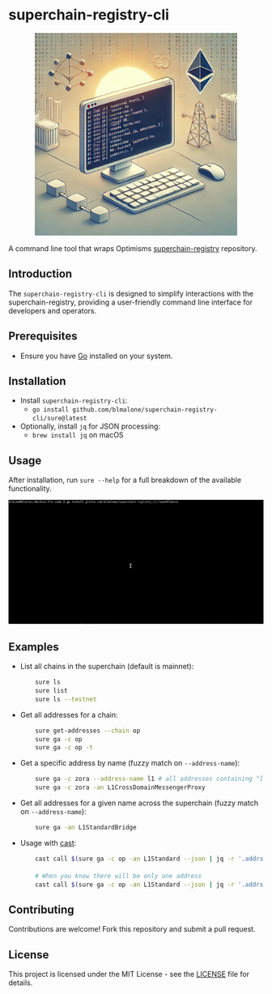 # superchain-registry-cli

<p align="center">
    <img src="./superchain-registry-cli-dalle.png" alt="Generated by Dall-e given this README as a prompt" width="400"/ title="Generated by Dall-e given this README as a prompt">
</p>

A command line tool that wraps Optimisms [superchain-registry](https://github.com/ethereum-optimism/superchain-registry) repository.

## Introduction

The `superchain-registry-cli` is designed to simplify interactions with the superchain-registry, providing a user-friendly command line interface for developers and operators.

## Prerequisites

- Ensure you have [Go](https://formulae.brew.sh/formula/go) installed on your system.

## Installation

- Install `superchain-registry-cli`:
    - `go install github.com/blmalone/superchain-registry-cli/sure@latest`
- Optionally, install `jq` for JSON processing:
    - `brew install jq` on macOS
 
## Usage

After installation, run `sure --help` for a full breakdown of the available functionality.

![General sure usage](./general-usage-example.gif)

## Examples

- List all chains in the superchain (default is mainnet): 
    ```bash 
        sure ls
        sure list
        sure ls --testnet
    ``` 
- Get all addresses for a chain: 
    ```bash 
        sure get-addresses --chain op
        sure ga -c op
        sure ga -c op -t
    ```
- Get a specific address by name (fuzzy match on `--address-name`): 
    ```bash
        sure ga -c zora --address-name l1 # all addresses containing "l1" - not case sensitive
        sure ga -c zora -an L1CrossDomainMessengerProxy
    ```

- Get all addresses for a given name across the superchain (fuzzy match on `--address-name`): 
    ```bash
        sure ga -an L1StandardBridge
    ```

- Usage with [cast](https://book.getfoundry.sh/cast/):
    ```bash
        cast call $(sure ga -c op -an L1Standard --json | jq -r '.addrs.L1StandardBridgeProxy') "version()(string)"

        # When you know there will be only one address
        cast call $(sure ga -c op -an L1Standard --json | jq -r '.addrs | to_entries | .[0].value') "version()(string)"
    ```

## Contributing

Contributions are welcome! Fork this repository and submit a pull request.

## License

This project is licensed under the MIT License - see the [LICENSE](LICENSE) file for details.

